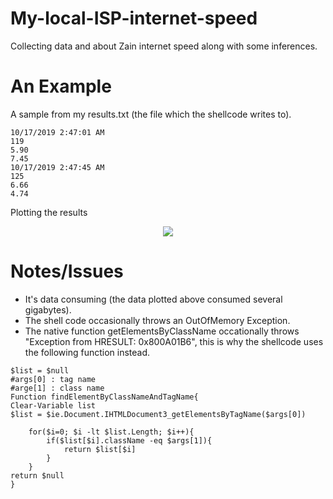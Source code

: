 # My-local-ISP-internet-speed
Collecting data and about Zain internet speed along with some inferences.

# An Example
A sample from my results.txt (the file which the shellcode writes to).
```
10/17/2019 2:47:01 AM
119
5.90
7.45
10/17/2019 2:47:45 AM
125
6.66
4.74
```
Plotting the results


<p align="center">
<img src= https://i.imgur.com/4W5WtJH.png><br>
</p>

# Notes/Issues
* It's data consuming (the data plotted above consumed several gigabytes).
* The shell code occasionally throws an OutOfMemory Exception.
* The native function getElementsByClassName occationally throws "Exception from HRESULT: 0x800A01B6", this is why the shellcode uses the following function instead.
```
$list = $null
#args[0] : tag name
#arge[1] : class name
Function findElementByClassNameAndTagName{
Clear-Variable list
$list = $ie.Document.IHTMLDocument3_getElementsByTagName($args[0])

	for($i=0; $i -lt $list.Length; $i++){
		if($list[$i].className -eq $args[1]){
			return $list[$i]
		}
	}
return $null
}
```
